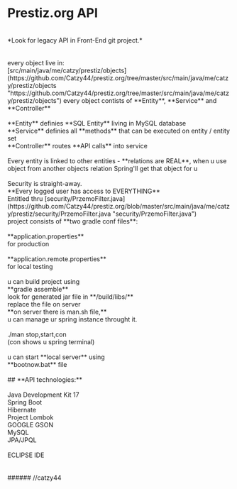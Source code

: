 # **Prestiz.org API**<br/>
<br/>
*Look for legacy API in Front-End git project.*<br/>
<br/>
<br/>
every object live in:<br/>
[src/main/java/me/catzy/prestiz/objects](https://github.com/Catzy44/prestiz.org/tree/master/src/main/java/me/catzy/prestiz/objects "https://github.com/Catzy44/prestiz.org/tree/master/src/main/java/me/catzy/prestiz/objects")
every object contists of **Entity**, **Service** and **Controller**<br/>
<br/>
**Entity** definies **SQL Entity** living in MySQL database<br/>
**Service** definies all **methods** that can be executed on entity / entity set<br/>
**Controller** routes **API calls** into service<br/>
<br/>
Every entity is linked to other entities - **relations are REAL**, when u use object from another objects relation Spring'll get that object for u<br/>
<br/>
Security is straight-away.<br/>
**Every logged user has access to EVERYTHING**<br/>
Entitled thru [security/PrzemoFilter.java](https://github.com/Catzy44/prestiz.org/blob/master/src/main/java/me/catzy/prestiz/security/PrzemoFilter.java "security/PrzemoFilter.java")
<br/>
project consists of **two gradle conf files**:<br/>
<br/>
**application.properties**<br/>
for production<br/>
<br/>
**application.remote.properties**<br/>
for local testing<br/>
<br/>
u can build project using<br/>
**gradle assemble**<br/>
look for generated jar file in **/build/libs/**<br/>
replace the file on server<br/>
**on server there is man.sh file,**<br/>
u can manage ur spring instance throught it.<br/>
<br/>
./man stop,start,con<br/>
(con shows u spring terminal)<br/>
<br/>
u can start **local server** using<br/>
**bootnow.bat** file<br/>
<br/>
## **API technologies:**<br/>
<br/>
Java Development Kit 17<br/>
Spring Boot<br/>
Hibernate<br/>
Project Lombok<br/>
GOOGLE GSON <br/>
MySQL<br/>
JPA/JPQL<br/>
<br/>
ECLIPSE IDE<br/>
<br/>
<br/>
###### //catzy44<br/>
